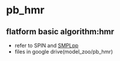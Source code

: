 # pb_hmr
## flatform basic algorithm:hmr
- refer to SPIN and [SMPLpp](https://github.com/YeeCY/SMPLpp)
- files in google drive(model_zoo/pb_hmr)
